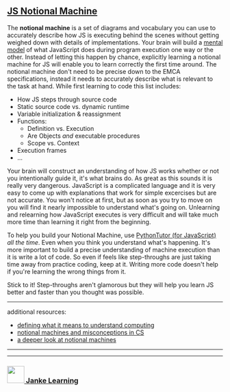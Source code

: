 ## [JS Notional Machine](https://computinged.wordpress.com/2012/05/24/defining-what-does-it-mean-to-understand-computing/)


The __notional machine__ is a set of diagrams and vocabulary you can use to accurately describe how JS is executing behind the scenes without getting weighed down with details of implementations.  Your brain will build a [mental model](https://www.youtube.com/watch?v=5K_sxBUGx8A) of what JavaScript does during program execution one way or the other.  Instead of letting this happen by chance, explicitly learning a notional machine for JS will enable you to learn correctly the first time around.  The notional machine don't need to be precise down to the EMCA specifications, instead it needs to accurately describe what is relevant to the task at hand. While first learning to code this list includes:
* How JS steps through source code
* Static source code vs. dynamic runtime
* Variable initialization & reassignment
* Functions: 
  * Definition vs. Execution
  * Are Objects _and_ executable procedures
  * Scope vs. Context
* Execution frames
* ...
 
Your brain will construct an understanding of how JS works whether or not you intentionally guide it, it's what brains do.  As great as this sounds it is really very dangerous.  JavaScript is a complicated language and it is very easy to come up with explanations that work for simple excercises but are not accurate.  You won't notice at first, but as soon as you try to move on you will find it nearly impossible to understand what's going on.  Unlearning and relearning how JavaScript executes is very difficult and will take much more time than learning it right from the beginning.

To help you build your Notional Machine, use [PythonTutor (for JavaScript)](https://github.com/janke-learning/python-tutor-for-js/blob/master/README.md) _all the time_.   Even when you think you understand what's happening.  It's more important to build a precise understanding of machine execution than it is write a lot of code. So even if feels like step-throughs are just taking time away from practice coding, keep at it.  Writing more code doesn't help if you're learning the wrong things from it.

Stick to it!  Step-throughs aren't glamorous but they will help you learn JS better and faster than you thought was possible.

---

additional resources:
* [defining what it means to understand computing](https://computinged.wordpress.com/2012/05/24/defining-what-does-it-mean-to-understand-computing/)  
* [notional machines and misconceptions in CS](https://computinged.wordpress.com/2016/03/07/notional-machines-and-misconceptions-in-cs-developing-a-research-agenda-at-dagstuhl/)
* [a deeper look at notional machines](https://www.researchgate.net/profile/Juha_Sorva/publication/259998496_Notional_Machines_and_Introductory_Programming_Education/links/5586b8f008aef58c039f90f5/Notional-Machines-and-Introductory-Programming-Education.pdf)

___
___
### <a href="http://janke-learning.org" target="_blank"><img src="https://user-images.githubusercontent.com/18554853/50098409-22575780-021c-11e9-99e1-962787adaded.png" width="40" height="40"></img> Janke Learning</a>

